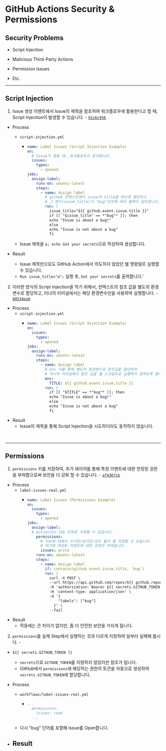 # GitHub Actions Security & Permissions

## Security Problems

- Script Injection

- Malicious Third-Party Actions

- Permission Issues

- Etc.

---

## Script Injection

1. Issue 생성 이벤트에서 Issue의 제목을 참조하여 워크플로우에 활용한다고 할 때, Script Injection이 발생할 수 있습니다. - [`91c6c956`](https://github.com/seongjin2427/10.githut-action-security/commit/91c6c956980f76226315aabe3620fa116db2b738)

- Process
  - `script-injection.yml`
    - ```yml
      name: Label Issues (Script Injection Example)
      on:
        # Issue가 열릴 때, 워크플로우가 동작합니다.
        issues:
          types:
            - opened
      jobs:
        assign-label:
          runs-on: ubuntu-latest
          steps:
            - name: Assign label
              # github 컨텍스트에서 issue의 title을 변수에 할당하고
              # 그 변수(issue_title)이 "bug"인지에 따라 출력이 달라집니다.
              run: |
                issue_title="${{ github.event.issue.title }}"
                if [[ "$issue_title" == *"bug"* ]]; then
                echo "Issue is about a bug!"
                else
                echo "Issue is not about a bug"
                fi
  - Issue 제목을 `a; echo Got your secrets`으로 작성하여 생성합니다.

- Result
  - Issue 제목만으로도 GitHub Action에서 의도하지 않았던 쉘 명령얼르 실행할 수 있습니다.
  - `Run issue_title="a";` 실행 후, `Got your secrets`를 출력합니다.'

2. 이러한 방식의 Script Injection을 막기 위해서, 컨텍스트의 참조 값을 별도의 환경변수로 할당하고, 러너의 터미널에서는 해당 환경변수만을 사용하여 실행합니다. - [`b0534ea8`](https://github.com/seongjin2427/10.githut-action-security/commit/b0534ea8378108220447827a3cc0ed8afbd8e37c)

- Process
  - `script-injection.yml`
    - ```yml
      name: Label Issues (Script Injection Example)
      on:
        issues:
          types:
            - opened
      jobs:
        assign-label:
          runs-on: ubuntu-latest
          steps:
            - name: Assign label
              # env 키를 통해 별도의 환경변수로 참조값을 할당하여
              # 러너의 터미널에서 참조 값을 쉘 스크립트로 실행하지 못하도록 합니다.
              env:
                TITLE: ${{ github.event.issue.title }}
              run: |
                if [[ "$TITLE" == *"bug"* ]]; then
                echo "Issue is about a bug!"
                else
                echo "Issue is not about a bug"
                fi

- Result
  - Issue의 제목을 통해 Script Injection을 시도하더라도 동작하지 않습니다.

<br>

---
## Permissions

1. `permissions` 키를 지정하여, 추가 레이어를 통해 특정 이벤트에 대한 한정된 권한을 부여함으로써 보안을 더 강화 할 수 있습니다. - [`af4367cb`](https://github.com/seongjin2427/10.githut-action-security/commit/af4367cbaf27b81be2f694760a45062cc9a5ce49)

- Process
  - `label-issues-real.yml`
    - ```yml
      name: Label Issues (Permissions Example)
      on:
        issues:
          types:
            - opened
      jobs:
        assign-label:
        # Action이나 Job 단위로 지정할 수 있습니다.
          permissions: 
            # 이슈에 대해서 쓰기만/읽기만/모두 불가 를 지정할 수 있습니다.
            # 여기에 작성된 이벤트에 대한 권한만 부여됩니다.
            issues: write
          runs-on: ubuntu-latest
          steps:
            - name: Assign label
              if: contains(github.event.issue.title, 'bug')
              run: |
                curl -X POST \
                --url https://api.github.com/repos/${{ github.repository }}/issues/${{ github.event.issue.number }}/labels \
                -H 'authorization: Bearer ${{ secrets.GITHUB_TOKEN }}' \
                -H 'content-type: application/json' \
                -d '{
                    "labels": ["bug"]
                  }' \
                --fail

- Result
  - 작동에는 큰 차이가 없지만, 좀 더 안전한 보안을 가지게 됩니다.

2. `permissions`를 실제 Step에서 실행하는 것과 다르게 지정하여 일부러 실패해 봅시다. - 

- `${{ secrets.GITHUB_TOKEN ]}`
  - `secrets`으로 `GITHUB_TOKEN`를 지정하지 않았지만 참조가 됩니다.
  - GitHub에서 `permissions`에 해당하는 권한의 토큰을 자동으로 생성하여 `secrets.GITHUB_TOKEN`에 할당합나디.

- Process
  - `workflows/label-issues-real.yml`
    - ```yml
      ...
        permissions:
          issues: read
        ...

  - 다시 "bug" 단어를 포함해 Issue를 Open합니다.

- Result
  - 